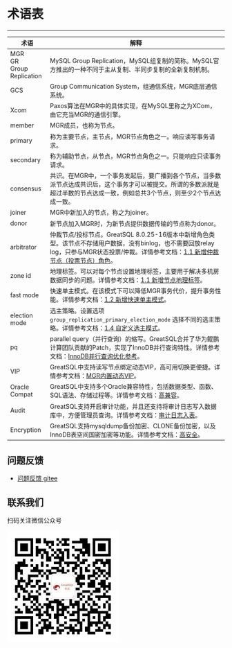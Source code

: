 # 术语表
---

| 术语 | 解释 |
| --- | --- |
| MGR<br/>GR<br/>Group Replication | MySQL Group Replication，MySQL组复制的简称。MySQL官方推出的一种不同于主从复制、半同步复制的全新复制机制。|
| GCS | Group Communication System，组通信系统，MGR底层通信系统。|
| Xcom | Paxos算法在MGR中的具体实现，在MySQL里称之为XCom，由它充当MGR的通信引擎。|
| member | MGR成员，也称为节点。|
| primary | 称为主要节点，主节点，MGR节点角色之一。响应读写事务请求。|
| secondary | 称为辅助节点，从节点，MGR节点角色之一。只能响应只读事务请求。|
| consensus | 共识。在MGR中，一个事务发起后，要广播到各个节点，当多数派节点达成共识后，这个事务才可以被提交。所谓的多数派就是超过半数的节点达成一致，例如总共3个节点，则至少2个节点达成一致。|
| joiner | MGR中新加入的节点，称之为joiner。|
| donor | 新节点加入MGR时，为新节点提供数据传输的节点称为donor。|
| arbitrator | 仲裁节点/投标节点。GreatSQL 8.0.25-16版本中新增角色类型。该节点不存储用户数据，没有binlog，也不需要回放relay log，只参与MGR状态投票/仲裁。详情参考文档：[1.1 新增仲裁节点（投票节点）角色](/5-enhance/5-2-ha-mgr-arbitrator.md)。|
| zone id | 地理标签。可以对每个节点设置地理标签，主要用于解决多机房数据同步的问题。详情参考文档：[1.1 新增节点地理标签](/5-enhance/5-2-ha-mgr-zoneid.md)。|
| fast mode | 快速单主模式。在该模式下可以降低MGR事务代价，提升事务性能。详情参考文档：[1.2 新增快速单主模式](/5-enhance/5-2-ha-mgr-fast-mode.md)。|
| election mode | 选主策略。设置选项 `group_replication_primary_election_mode` 选择不同的选主策略。详情参考文档：[1.4 自定义选主模式](/5-enhance/5-2-ha-mgr-election-mode.md)。|
| pq | parallel query（并行查询）的缩写。GreatSQL合并了华为鲲鹏计算团队贡献的Patch，实现了InnoDB并行查询特性。详情参考文档：[InnoDB并行查询优化参考](/5-enhance/5-1-highperf-innodb-pq.md)。|
| VIP | GreatSQL中支持读写节点绑定动态VIP，高可用切换更便捷。详情参考文档：[MGR内置动态VIP](/5-enhance/5-2-ha-mgr-vip.md)。|
| Oracle Compat | GreatSQL中支持多个Oracle兼容特性，包括数据类型、函数、SQL语法、存储过程等。详情参考文档：[高兼容](/5-enhance/5-3-easyuse.md)。|
| Audit | GreatSQL支持开启审计功能，并且还支持将审计日志写入数据库中，方便管理员查询。详情参考文档：[审计日志入表](/5-enhance/5-4-security-audit-log-in-table.md)。|
| Encryption | GreatSQL支持mysqldump备份加密、CLONE备份加密，以及InnoDB表空间国密加密等功能。详情参考文档：[高安全](/1-docs-intro/relnotes/changes-greatsql-8-0-32-24-20230605.md#14-%E5%AE%89%E5%85%A8)。|


**问题反馈**
---
- [问题反馈 gitee](https://gitee.com/GreatSQL/GreatSQL-Manual/issues)


**联系我们**
---

扫码关注微信公众号

![greatsql-wx](/greatsql-wx.jpg)
